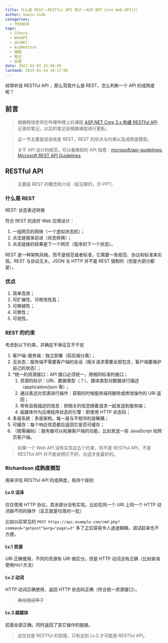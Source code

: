 ```yaml
---
title: 什么是 REST——RESTful API 简介——ASP.NET Core Web API(2)
author: Gaein nidb
categories:
  - 代码如诗
tags:
  - CSharp
  - WebAPI
  - dotNET
  - AspNetCore
  - 编程
  - 笔记
  - 后端
date: 2021-02-02 15:48:49
lastmod: 2025-01-14 10:17:00
---
```


经常听说 RESTful API ，那么究竟什么是 REST，怎么判断一个 API 的成熟度呢？

## 前言

> 根据杨旭老师在哔哩哔哩上的课程 [ASP.NET Core 3.x 构建 RESTful API](https://www.bilibili.com/video/BV1XJ411q7yy) 记录的笔记，以后的笔记会根据课程进行更新。

> 这一节主要是说说啥是 REST，REST 的优点与约束以及成熟度模型。

> 关于 API 设计的规范，可以看微软的 API 指南：[microsoft/api-guidelines: Microsoft REST API Guidelines](https://github.com/microsoft/api-guidelines)

## RESTful API

> 主要是 REST 的概念和介绍（挺无聊的，抄 PPT）

### 什么是 REST

REST: 状态表述转换

符合 REST 的良好 Web 应用设计：

1. 一组网页的网络（一个虚拟状态机）；
2. 点击链接来前进（状态转换）；
3. 点击链接的结果是下一个网页（程序的下一个状态）。

REST 是一种架构风格，而不是规范或者标准，它需要一些规范、协议和标准来实现。REST 与协议无关。JSON 与 HTTP 并不是 REST 强制的（但是大部分都是）。

### 优点

1. 简单高效；
2. 可扩展性、可修改性高；
3. 可移植性；
4. 可靠性；
5. 可视性。

### REST 的约束

考虑到以下约束，并确定不保证互不干扰

1. 客户端-服务端：独立部署（前后端分离）；
2. 无状态：服务端不需要客户端的会话（相关请求需要全部包含，客户端要维护自己的状态）；
3. \*统一的资源接口：API 接口必须统一，用相同标准的接口；
   1. 资源的标识：URI、数据类型（？）、媒体类型对数据进行描述（application/json 等）；
   2. 通过表述对资源进行操作：获取的时候服务端将删除或修改操作的 URI 返回；
   3. 带有自我描述的信息：把相关的信息随着请求一起发送到服务端；
   4. 超媒体作为应用程序状态的引擎：即使用 HTTP 状态码；
4. 多层系统：多层架构，每一层与不相邻的层解耦；
5. 可缓存：每个响应信息都应返回它是否可缓存；
6. （按需编码）：服务器可以拓展客户端的功能，比如发送一些 JavaScript 给网页客户端。

> 如果一个 Web API 没有实现这五个约束，则不是 RESTful API。不是 RESTful API 并不能说明它不好。合适才是最好的。

### Richardson 成熟度模型

用来评估 RESTful API 的成熟度，有四个级别

#### Lv.0 沼泽

仅仅使用 HTTP 协议，其余部分没有实现。比如在同一个 URI 上同一个 HTTP 动词做不同的操作（反正就是垃圾的一批）

比如以前常见的 `POST https://api.example.com/cmd.php?command="getpost"&arg="page\=3"` 多了之后容易令人迷迷糊糊，调试起来也不方便。

#### Lv.1 资源

URI 正确使用，不同的资源有 URI 做区分。但是 HTTP 动词没有正确（比如查询使用`POST`方法）

#### Lv.2 动词

HTTP 动词正确使用，返回 HTTP 状态码正确（符合统一资源接口）。

> ~~我也就这样了~~

#### Lv.3 超媒体

前面全部正确。同时返回了其它操作的链接。

> 这仅仅是 RESTful 的前提，只有达到 Lv.3 才可能是 RESTful API。